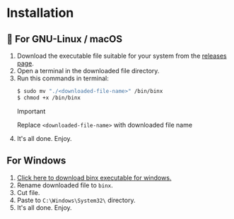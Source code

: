 # Installation

## 🐧 For GNU-Linux / macOS

1) Download the executable file suitable for your system from the [releases page](https://github.com/sanalzio/binx/releases/latest).
2) Open a terminal in the downloaded file directory.
3) Run this commands in terminal:<br>
    ```bash
    $ sudo mv "./<downloaded-file-name>" /bin/binx
    $ chmod +x /bin/binx
    ```
    > [!IMPORTANT]
    > Replace `<downloaded-file-name>` with downloaded file name
4) It's all done. Enjoy.

## For Windows

1) [Click here to download binx executable for windows.](https://github.com/sanalzio/binx/releases/latest/download/binx-windows-x64.exe)
2) Rename downloaded file to `binx`.
3) Cut file.
4) Paste to `C:\Windows\System32\` directory.
5) It's all done. Enjoy.